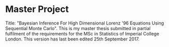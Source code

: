 # Master Project
Title: "Bayesian Inference For High Dimensional Lorenz '96 Equations Using Sequential Monte Carlo". This is my master thesis submitted in partial fulfilment of the requirements for the MSc in Statistics of Imperial College London. This version has last been edited 25th September 2017. 
